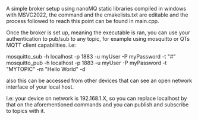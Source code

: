 A simple broker setup using nanoMQ static libraries compiled in windows with MSVC2022, the command and the cmakelists.txt are editable and the process followed to reach this point can be found in main.cpp.

Once the broker is set up, meaning the executable is ran, you can use your authentication to pub/sub to any topic, for example using mosquitto or QTs MQTT client capabilities. i.e:

mosquitto_sub -h localhost -p 1883 -u myUser -P myPassword -t "#"
mosquitto_pub -h localhost -p 1883 -u myUser -P myPassword -t "MYTOPIC" -m "Hello World" -d

also this can be accessed from other devices that can see an open network interface of your local host.

I.e: your device on network is 192.168.1.X, so you can replace localhost by that on the aforementioned commands and you can publish and subscribe to topics with it. 
